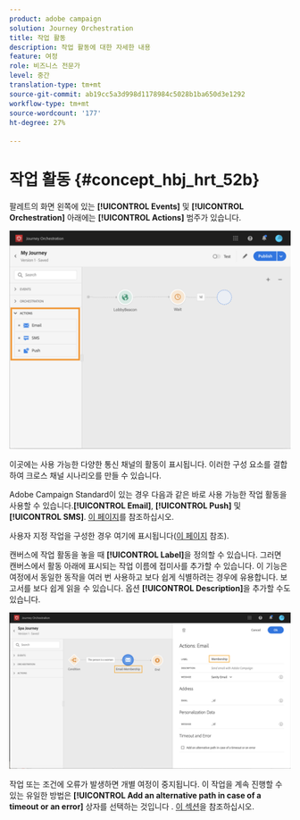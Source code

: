 ```yaml
---
product: adobe campaign
solution: Journey Orchestration
title: 작업 활동
description: 작업 활동에 대한 자세한 내용
feature: 여정
role: 비즈니스 전문가
level: 중간
translation-type: tm+mt
source-git-commit: ab19cc5a3d998d1178984c5028b1ba650d3e1292
workflow-type: tm+mt
source-wordcount: '177'
ht-degree: 27%

---
```



# 작업 활동 {#concept_hbj_hrt_52b}

팔레트의 화면 왼쪽에 있는 **[!UICONTROL Events]** 및 **[!UICONTROL Orchestration]** 아래에는 **[!UICONTROL Actions]** 범주가 있습니다.

![](../assets/journey58.png)

이곳에는 사용 가능한 다양한 통신 채널의 활동이 표시됩니다. 이러한 구성 요소를 결합하여 크로스 채널 시나리오를 만들 수 있습니다.

Adobe Campaign Standard이 있는 경우 다음과 같은 바로 사용 가능한 작업 활동을 사용할 수 있습니다.**[!UICONTROL Email]**, **[!UICONTROL Push]** 및 **[!UICONTROL SMS]**. [이 페이지](../building-journeys/using-adobe-campaign-actions.md)를 참조하십시오.

사용자 지정 작업을 구성한 경우 여기에 표시됩니다([이 페이지](../building-journeys/using-custom-actions.md) 참조).

캔버스에 작업 활동을 놓을 때 **[!UICONTROL Label]**&#x200B;을 정의할 수 있습니다. 그러면 캔버스에서 활동 아래에 표시되는 작업 이름에 접미사를 추가할 수 있습니다. 이 기능은 여정에서 동일한 동작을 여러 번 사용하고 보다 쉽게 식별하려는 경우에 유용합니다. 보고서를 보다 쉽게 읽을 수 있습니다. 옵션 **[!UICONTROL Description]**&#x200B;을 추가할 수도 있습니다.

![](../assets/journey59bis.png)

작업 또는 조건에 오류가 발생하면 개별 여정이 중지됩니다. 이 작업을 계속 진행할 수 있는 유일한 방법은 **[!UICONTROL Add an alternative path in case of a timeout or an error]** 상자를 선택하는 것입니다 . [이 섹션](../building-journeys/using-the-journey-designer.md#paths)을 참조하십시오.
